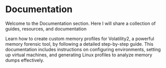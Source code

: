 # Documentation
Welcome to the Documentation section. Here I will share a collection of guides, resources, and documentation

Learn how to create custom memory profiles for Volatility2, a powerful memory forensic tool, by following a detailed step-by-step guide. This documentation includes instructions on configuring environments, setting up virtual machines, and generating Linux profiles to analyze memory dumps effectively.
